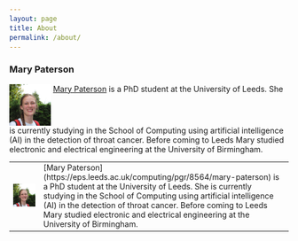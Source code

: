 ```yaml
---
layout: page
title: About
permalink: /about/
---
```


### Mary Paterson
<img style="vertical-align: top;" width="75" src="/images/Profile.jpg"> [Mary Paterson](https://eps.leeds.ac.uk/computing/pgr/8564/mary-paterson) is a PhD student at the University of Leeds. She is currently studying in the School of Computing using artificial intelligence (AI) in the detection of throat cancer. Before coming to Leeds Mary studied electronic and electrical engineering at the University of Birmingham. 

<table>
  
  <tr>
    <td><img src="/images/Profile.jpg"></td>
    <td>[Mary Paterson](https://eps.leeds.ac.uk/computing/pgr/8564/mary-paterson) is a PhD student at the University of Leeds. She is currently studying in the School of Computing using artificial intelligence (AI) in the detection of throat cancer. Before coming to Leeds Mary studied electronic and electrical engineering at the University of Birmingham. </td>
  </tr>

</table>
